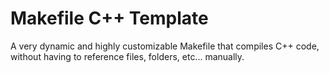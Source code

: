 # Makefile C++ Template

A very dynamic and highly customizable Makefile that compiles C++ code,
without having to reference files, folders, etc... manually.
